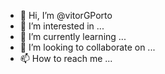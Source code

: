 - 👋 Hi, I’m @vitorGPorto
- 👀 I’m interested in ...
- 🌱 I’m currently learning ...
- 💞️ I’m looking to collaborate on ...
- 📫 How to reach me ...

<!---
vitorGPorto/vitorGPorto is a ✨ special ✨ repository because its `README.md` (this file) appears on your GitHub profile.
You can click the Preview link to take a look at your changes.
--->
